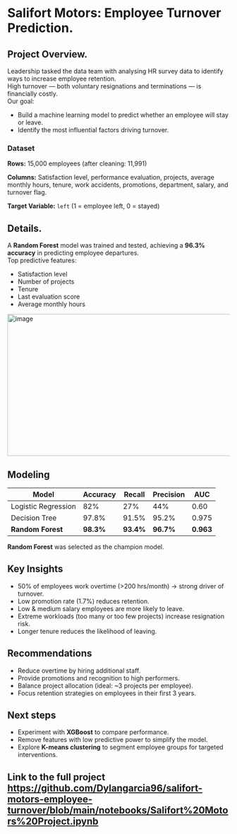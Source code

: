 # Salifort Motors: Employee Turnover Prediction.

## Project Overview.

Leadership tasked the data team with analysing HR survey data to identify ways to increase employee retention.  
High turnover — both voluntary resignations and terminations — is financially costly.  
Our goal:  
- Build a machine learning model to predict whether an employee will stay or leave.  
- Identify the most influential factors driving turnover.

### Dataset

**Rows:** 15,000 employees (after cleaning: 11,991)

**Columns:** Satisfaction level, performance evaluation, projects, average monthly hours, tenure, work accidents, promotions, department, salary, and turnover flag.

**Target Variable:** `left` (1 = employee left, 0 = stayed)

## Details.

A **Random Forest** model was trained and tested, achieving a **96.3% accuracy** in predicting employee departures.  
Top predictive features:  
- Satisfaction level  
- Number of projects  
- Tenure  
- Last evaluation score  
- Average monthly hours 

<img width="597" height="321" alt="image" src="https://github.com/user-attachments/assets/975573f7-08a5-4c99-87bd-d357afd58484" />

## Modeling

 | Model | Accuracy | Recall | Precision | AUC |
 |---|---|---|---|---|
 | Logistic Regression | 82% | 27% | 44% | 0.60 |
 | Decision Tree | 97.8% | 91.5% | 95.2% | 0.975 |
 | **Random Forest** | **98.3%** | **93.4%** | **96.7%** | **0.963** |
 
**Random Forest** was selected as the champion model.

## Key Insights

- 50% of employees work overtime (>200 hrs/month) → strong driver of turnover.  
- Low promotion rate (1.7%) reduces retention.  
- Low & medium salary employees are more likely to leave.  
- Extreme workloads (too many or too few projects) increase resignation risk.  
- Longer tenure reduces the likelihood of leaving.

## Recommendations

- Reduce overtime by hiring additional staff.  
- Provide promotions and recognition to high performers.  
- Balance project allocation (ideal: ~3 projects per employee).  
- Focus retention strategies on employees in their first 3 years.

## Next steps

- Experiment with **XGBoost** to compare performance.  
- Remove features with low predictive power to simplify the model.  
- Explore **K-means clustering** to segment employee groups for targeted interventions.

## Link to the full project https://github.com/Dylangarcia96/salifort-motors-employee-turnover/blob/main/notebooks/Salifort%20Motors%20Project.ipynb


